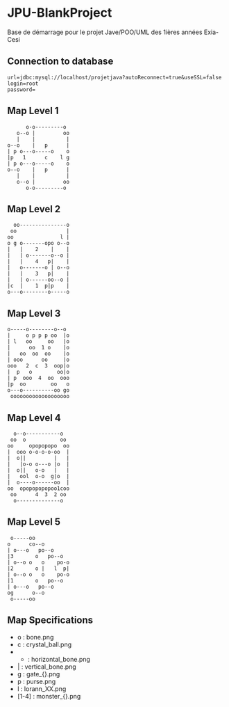 # JPU-BlankProject
Base de démarrage pour le projet Jave/POO/UML des 1ières années Exia-Cesi

## Connection to database
```
url=jdbc:mysql://localhost/projetjava?autoReconnect=true&useSSL=false
login=root
password=
```

## Map Level 1
```
      o-o---------o 
   o--o |         oo
   |    |          |
o--o    |   p      |
| p o---o-----o    o
|p   1      c    l g
| p o---o-----o    o
o--o    |   p      |
   |    |          |
   o--o |         oo
      o-o---------o 
```

## Map Level 2
```
  oo---------------o
 oo                |
oo               l |
o g o-------opo o--o
|   |    2    |    |
|   | o-------o--o |
|   |    4   p|    |
|   o-------o | o--o
|   |    3   p|    |
|   | o------oo--o |
|c  |    1  p|p    |
o---o--------o-----o
```

## Map Level 3
```
o-----o--------o--o 
|     o p p p oo  |o
| l   oo     oo   |o
|      oo  1 o    |o
|   oo  oo  oo    |o
| ooo      oo     |o
ooo   2  c  3  oop|o
|  p   o        oo|o
| p  ooo  4  oo  ooo
|p  oo        oo   o
o---o----------oo go
 ooooooooooooooooooo
```
 
## Map Level 4
```
  o--o-----------o  
 oo  o           oo 
oo     opopopopo  oo
|  ooo o-o-o-o-oo  |
|  o||         |   |
|   |o-o o---o |o  |
|  o||   o-o   |   |
|   ool  o-o  g|o  |
|  o----o------oo  |
oo  opopopopopoo1coo
 oo      4  3  2 oo 
  o--------------o  
```

## Map Level 5
```
 o-----oo           
o      co--o        
| o---o   po--o     
|3       o   po--o  
| o--o o   o    po-o
|2       o |   l  p|
| o--o o   o    po-o
|1       o   po--o  
| o---o   po--o     
og      o--o        
 o-----oo           
```

## Map Specifications 
- o : bone.png
- c : crystal_ball.png
- - : horizontal_bone.png
- | : vertical_bone.png
- g : gate_{}.png
- p : purse.png
- l : lorann_XX.png
- [1-4] : monster_{}.png
